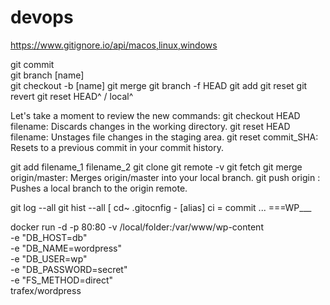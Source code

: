 # devops
https://www.gitignore.io/api/macos,linux,windows

git commit </br>
git branch [name]  </br>
git checkout -b [name]
git merge 
git branch -f HEAD
git add
git reset
git revert
git reset HEAD^ / local^

Let's take a moment to review the new commands: git checkout HEAD filename: Discards changes in the working directory. git reset HEAD filename: Unstages file changes in the staging area. git reset commit_SHA: Resets to a previous commit in your commit history.

git add filename_1 filename_2
git clone
git remote -v
git fetch
git merge origin/master: Merges origin/master into your local branch.
git push origin : Pushes a local branch to the origin remote.

git log --all
git hist --all
[ cd~ .gitocnfig -
[alias]
ci = commit
...
===WP___

docker run -d -p 80:80 -v /local/folder:/var/www/wp-content \
-e "DB_HOST=db" \
-e "DB_NAME=wordpress" \
-e "DB_USER=wp" \
-e "DB_PASSWORD=secret" \
-e "FS_METHOD=direct" \
trafex/wordpress
